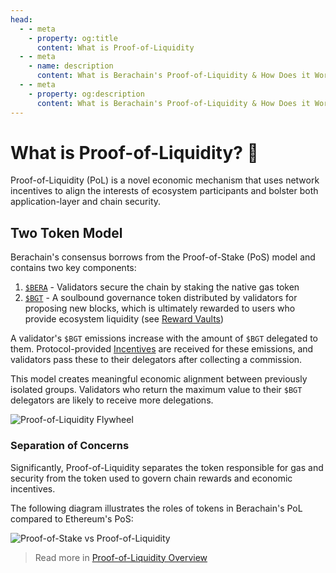 ```yaml
---
head:
  - - meta
    - property: og:title
      content: What is Proof-of-Liquidity
  - - meta
    - name: description
      content: What is Berachain's Proof-of-Liquidity & How Does it Work?
  - - meta
    - property: og:description
      content: What is Berachain's Proof-of-Liquidity & How Does it Work?
---
```


# What is Proof-of-Liquidity? 🤝

Proof-of-Liquidity (PoL) is a novel economic mechanism that uses network incentives to align the interests of ecosystem participants and bolster both application-layer and chain security.

## Two Token Model

Berachain's consensus borrows from the Proof-of-Stake (PoS) model and contains two key components:

1. [`$BERA`](/learn/pol/tokens/bera) - Validators secure the chain by staking the native gas token
2. [`$BGT`](/learn/pol/tokens/bgt) - A soulbound governance token distributed by validators for proposing new blocks, which is ultimately rewarded to users who provide ecosystem liquidity (see [Reward Vaults](./pol/rewardvaults.md))

A validator's `$BGT` emissions increase with the amount of `$BGT` delegated to them. Protocol-provided [Incentives](/learn/pol/incentives) are received for these emissions, and validators pass these to their delegators after collecting a commission.

This model creates meaningful economic alignment between previously isolated groups. Validators who return the maximum value to their `$BGT` delegators are likely to receive more delegations.

![Proof-of-Liquidity Flywheel](/assets/proof-of-liquidity-flywheel.png)

### Separation of Concerns

Significantly, Proof-of-Liquidity separates the token responsible for gas and security from the token used to govern chain rewards and economic incentives.

The following diagram illustrates the roles of tokens in Berachain's PoL compared to Ethereum's PoS:

![Proof-of-Stake vs Proof-of-Liquidity](/assets/berachain-pos-vs-pol.png)

> Read more in [Proof-of-Liquidity Overview](/learn/pol/)

